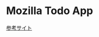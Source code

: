 # Mozilla Todo App

[参考サイト](https://developer.mozilla.org/ja/docs/Learn_web_development/Core/Frameworks_libraries/React_todo_list_beginning)
